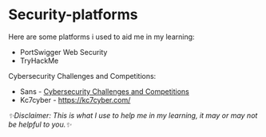# Security-platforms
Here are some platforms i used to aid me in my learning:
-  PortSwigger Web Security
-  TryHackMe

Cybersecurity Challenges and Competitions:
-  Sans - [Cybersecurity Challenges and Competitions](https://holidayhackchallenge.com/)
-  Kc7cyber - https://kc7cyber.com/


*✨Disclaimer: This is what I use to help me in my learning, it may or may not be helpful to you.✨*
